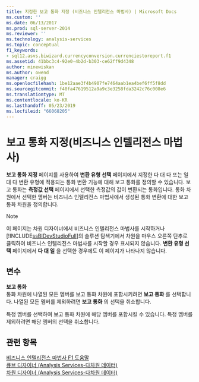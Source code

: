 ```yaml
---
title: 지정한 보고 통화 지정 (비즈니스 인텔리전스 마법사) | Microsoft Docs
ms.custom: ''
ms.date: 06/13/2017
ms.prod: sql-server-2014
ms.reviewer: ''
ms.technology: analysis-services
ms.topic: conceptual
f1_keywords:
- sql12.asvs.biwizard.currencyconversion.currenciestoreport.f1
ms.assetid: 41bbc3c4-92e0-4b2d-b303-ce62ff9d4348
author: minewiskan
ms.author: owend
manager: craigg
ms.openlocfilehash: 1be12aae3f4b4907fe7464aab1ea4bef6ff5f8dd
ms.sourcegitcommit: f40fa47619512a9a9c3e3258fda3242c76c008e6
ms.translationtype: MT
ms.contentlocale: ko-KR
ms.lasthandoff: 05/23/2019
ms.locfileid: "66068205"
---
```

# <a name="specify-reporting-currencies-business-intelligence-wizard"></a>보고 통화 지정(비즈니스 인텔리전스 마법사)
  **보고 통화 지정** 페이지를 사용하여 **변환 유형 선택** 페이지에서 지정한 다 대 다 또는 일 대 다 변환 유형에 적용되는 통화 변환 기능에 대해 보고 통화를 정의할 수 있습니다. 보고 통화는 **측정값 선택** 페이지에서 선택한 측정값의 값이 변환되는 통화입니다. 통화 차원에서 선택한 멤버는 비즈니스 인텔리전스 마법사에서 생성된 통화 변환에 대한 보고 통화 차원을 정의합니다.  
  
> [!NOTE]  
>  이 페이지는 차원 디자이너에서 비즈니스 인텔리전스 마법사를 시작하거나 [!INCLUDE[ssBIDevStudioFull](../includes/ssbidevstudiofull-md.md)]의 솔루션 탐색기에서 차원을 마우스 오른쪽 단추로 클릭하여 비즈니스 인텔리전스 마법사를 시작할 경우 표시되지 않습니다. **변환 유형 선택** 페이지에서 **다 대 일** 을 선택한 경우에도 이 페이지가 나타나지 않습니다.  
  
## <a name="options"></a>변수  
 **보고 통화**  
 통화 차원에 나열된 모든 멤버를 보고 통화 차원에 포함시키려면 **보고 통화** 를 선택합니다. 나열된 모든 멤버를 제외하려면 **보고 통화** 의 선택을 취소합니다.  
  
 특정 멤버를 선택하여 보고 통화 차원에 해당 멤버를 포함시킬 수 있습니다. 특정 멤버를 제외하려면 해당 멤버의 선택을 취소합니다.  
  
## <a name="see-also"></a>관련 항목  
 [비즈니스 인텔리전스 마법사 F1 도움말](business-intelligence-wizard-f1-help.md)   
 [큐브 디자이너 &#40;Analysis Services-다차원 데이터&#41;](cube-designer-analysis-services-multidimensional-data.md)   
 [차원 디자이너 &#40;Analysis Services-다차원 데이터&#41;](dimension-designer-analysis-services-multidimensional-data.md)  
  
  
